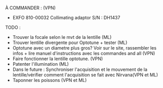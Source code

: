 À COMMANDER : (VPN)
  - EXFO 810-00032 Collimating adaptor S/N : DH1437
  
TODO :
  - Trouver la focale selon le mvt de la lentille (ML)
  - Trouver lentille divergente pour Optotune + tester (ML)
  - Optotune avec un diametre plus gros? Voir sur le site, rassembler les infos + lire manuel d'instructions avec les commandes and all (VPN)
  - Faire fonctionner la lentille optotune. (VPN)
  - Patenter l'illumination (ML)
  - Dans le future : Synchroniser l'acquisition et le mouvement de la lentille/vérifier comment l'acquisition se fait avec Nirvana(VPN et ML)
  - Taponner les poissons (VPN et ML)
